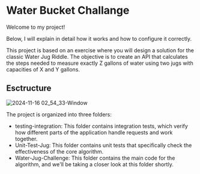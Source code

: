 # Water Bucket Challange

 Welcome to my project!

Below, I will explain in detail how it works and how to configure it correctly.

This project is based on an exercise where you will design a solution for the classic Water Jug Riddle. The objective is to create an API that calculates the steps needed to measure exactly Z gallons of water using two jugs with capacities of X and Y gallons.

## Esctructure
![2024-11-16 02_54_33-Window](https://github.com/user-attachments/assets/10d18ac9-ce30-4aef-a50d-58187f12e56f)

The project is organized into three folders:

- testing-integration: This folder contains integration tests, which verify how different parts of the application handle requests and work together.
- Unit-Test-Jug: This folder contains unit tests that specifically check the effectiveness of the core algorithm.
- Water-Jug-Challenge: This folder  contains the main code for the algorithm, and we'll be taking a closer look at this folder shortly.
